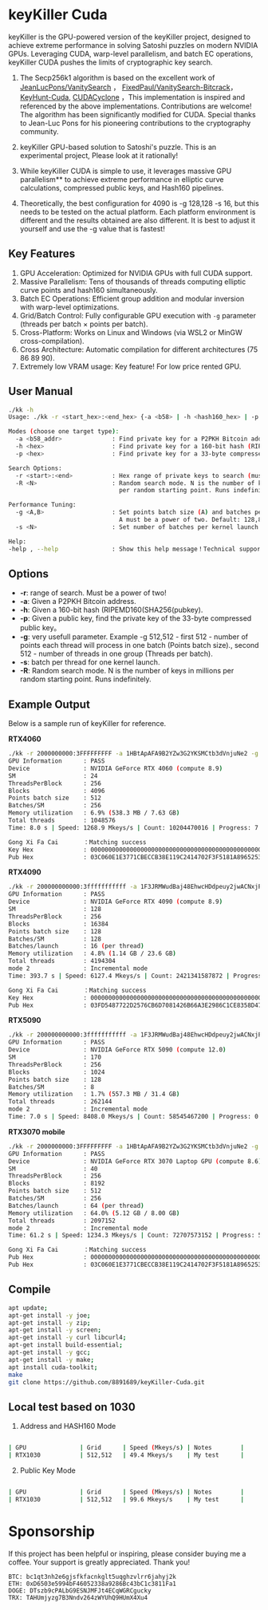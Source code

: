# keyKiller Cuda

keyKiller is the GPU-powered version of the keyKiller project, designed to achieve extreme performance in solving Satoshi puzzles on modern NVIDIA GPUs. 
Leveraging CUDA, warp-level parallelism, and batch EC operations, keyKiller CUDA pushes the limits of cryptographic key search.

1. The Secp256k1 algorithm is based on the excellent work of [JeanLucPons/VanitySearch](https://github.com/JeanLucPons/VanitySearch) ， [FixedPaul/VanitySearch-Bitcrack](https://github.com/FixedPaul)，[KeyHunt-Cuda](https://github.com/Qalander/KeyHunt-Cuda), [CUDACyclone](https://github.com/Dookoo2/CUDACyclone) ，This implementation is inspired and referenced by the above implementations. Contributions are welcome! The algorithm has been significantly modified for CUDA. Special thanks to Jean-Luc Pons for his pioneering contributions to the cryptography community.

2. keyKiller GPU-based solution to Satoshi's puzzle. This is an experimental project, Please look at it rationally! 

3. While keyKiller CUDA is simple to use, it leverages massive GPU parallelism** to achieve extreme performance in elliptic curve calculations, compressed public keys, and Hash160 pipelines.

4. Theoretically, the best configuration for 4090 is -g 128,128 -s 16, but this needs to be tested on the actual platform. Each platform environment is different and the results obtained are also different. It is best to adjust it yourself and use the -g value that is fastest!


## Key Features

1. GPU Acceleration: Optimized for NVIDIA GPUs with full CUDA support.
2. Massive Parallelism: Tens of thousands of threads computing elliptic curve points and hash160 simultaneously.
3. Batch EC Operations: Efficient group addition and modular inversion with warp-level optimizations.
4. Grid/Batch Control: Fully configurable GPU execution with `-g` parameter (threads per batch × points per batch).
5. Cross-Platform: Works on Linux and Windows (via WSL2 or MinGW cross-compilation).
6. Cross Architecture: Automatic compilation for different architectures (75 86 89 90).
7. Extremely low VRAM usage: Key feature! For low price rented GPU.

## User Manual
```bash
./kk -h
Usage: ./kk -r <start_hex>:<end_hex> {-a <b58> | -h <hash160_hex> | -p <pubkey_hex>} [-R N] [-g A,B] [-s N] [-help|--help]

Modes (choose one target type):
  -a <b58_addr>              : Find private key for a P2PKH Bitcoin address.
  -h <hex>                   : Find private key for a 160-bit hash (RIPEMD160(SHA256(pubkey))).
  -p <hex>                   : Find private key for a 33-byte compressed public key.

Search Options:
  -r <start>:<end>           : Hex range of private keys to search (must be power of 2).
  -R <N>                     : Random search mode. N is the number of keys in millions
                               per random starting point. Runs indefinitely.

Performance Tuning:
  -g <A,B>                   : Set points batch size (A) and batches per SM (B).
                               A must be a power of two. Default: 128,8
  -s <N>                     : Set number of batches per kernel launch. Default: 64

Help:
-help , --help               : Show this help message！Technical support : github.com/8891689

```
## Options
- **-r**: range of search. Must be a power of two!
- **-a**: Given a P2PKH Bitcoin address.
- **-h**: Given a 160-bit hash (RIPEMD160(SHA256(pubkey).
- **-p**: Given a public key, find the private key of the 33-byte compressed public key。
- **-g**: very usefull parameter. Example -g 512,512 - first 512 - number of points each thread will process in one batch (Points batch size)., second 512 - number of threads in one group (Threads per batch).
- **-s**: batch per thread for one kernel launch.
- **-R**: Random search mode. N is the number of keys in millions per random starting point. Runs indefinitely.

## Example Output

Below is a sample run of keyKiller for reference.

**RTX4060**

```bash
./kk -r 2000000000:3FFFFFFFFF -a 1HBtApAFA9B2YZw3G2YKSMCtb3dVnjuNe2 -g 512,256
GPU Information      : PASS 
Device               : NVIDIA GeForce RTX 4060 (compute 8.9)
SM                   : 24
ThreadsPerBlock      : 256
Blocks               : 4096
Points batch size    : 512
Batches/SM           : 256
Memory utilization   : 6.9% (538.3 MB / 7.63 GB) 
Total threads        : 1048576
Time: 8.0 s | Speed: 1268.9 Mkeys/s | Count: 10204470016 | Progress: 7.42 %

Gong Xi Fa Cai       ：Matching success
Key Hex              : 00000000000000000000000000000000000000000000000000000022382FACD0
Pub Hex              : 03C060E1E3771CBECCB38E119C2414702F3F5181A89652538851D2E3886BDD70C6
```

**RTX4090**
```bash
./kk -r 200000000000:3fffffffffff -a 1F3JRMWudBaj48EhwcHDdpeuy2jwACNxjP -g 128,128 -s 16
GPU Information      : PASS 
Device               : NVIDIA GeForce RTX 4090 (compute 8.9)
SM                   : 128
ThreadsPerBlock      : 256
Blocks               : 16384
Points batch size    : 128
Batches/SM           : 128
Batches/launch       : 16 (per thread)
Memory utilization   : 4.8% (1.14 GB / 23.6 GB)
Total threads        : 4194304
mode 2               : Incremental mode
Time: 393.7 s | Speed: 6127.4 Mkeys/s | Count: 2421341587872 | Progress: 6.88 %

Gong Xi Fa Cai       ：Matching success
Key Hex              : 00000000000000000000000000000000000000000000000000002EC18388D544
Pub Hex              : 03FD5487722D2576CB6D7081426B66A3E2986C1CE8358D479063FB5F2BB6DD5849
```
**RTX5090**
```bash
./kk -r 200000000000:3fffffffffff -a 1F3JRMWudBaj48EhwcHDdpeuy2jwACNxjP -g 128,256
GPU Information      : PASS 
Device               : NVIDIA GeForce RTX 5090 (compute 12.0)
SM                   : 170
ThreadsPerBlock      : 256
Blocks               : 1024
Points batch size    : 128
Batches/SM           : 8
Memory utilization   : 1.7% (557.3 MB / 31.4 GB) 
Total threads        : 262144
mode 2               : Incremental mode
Time: 7.0 s | Speed: 8408.0 Mkeys/s | Count: 58545467200 | Progress: 0.17 % ^C

```
**RTX3070 mobile**
```bash
./kk -r 2000000000:3FFFFFFFFF -a 1HBtApAFA9B2YZw3G2YKSMCtb3dVnjuNe2 -g 512,256
GPU Information      : PASS 
Device               : NVIDIA GeForce RTX 3070 Laptop GPU (compute 8.6)
SM                   : 40
ThreadsPerBlock      : 256
Blocks               : 8192
Points batch size    : 512
Batches/SM           : 256
Batches/launch       : 64 (per thread)
Memory utilization   : 64.0% (5.12 GB / 8.00 GB)
Total threads        : 2097152
mode 2               : Incremental mode
Time: 61.2 s | Speed: 1234.3 Mkeys/s | Count: 72707573152 | Progress: 52.90 %

Gong Xi Fa Cai       ：Matching success
Pub Hex              : 00000000000000000000000000000000000000000000000000000022382FACD0
Pub Hex              : 03C060E1E3771CBECCB38E119C2414702F3F5181A89652538851D2E3886BDD70C6
```
## Compile

```bash
apt update;
apt-get install -y joe;
apt-get install -y zip;
apt-get install -y screen;
apt-get install -y curl libcurl4;
apt-get install build-essential;
apt-get install -y gcc;
apt-get install -y make;
apt install cuda-toolkit;
make
git clone https://github.com/8891689/keyKiller-Cuda.git
```
## Local test based on 1030

1. Address and HASH160 Mode
```bash

| GPU               | Grid      | Speed (Mkeys/s) | Notes        |
| RTX1030           | 512,512   | 49.4 Mkeys/s    | My test      |
```

2. Public Key Mode
```bash

| GPU               | Grid      | Speed (Mkeys/s) | Notes        |
| RTX1030           | 512,512   | 99.6 Mkeys/s    | My test      |

```
# Sponsorship
If this project has been helpful or inspiring, please consider buying me a coffee. Your support is greatly appreciated. Thank you!
```
BTC: bc1qt3nh2e6gjsfkfacnkglt5uqghzvlrr6jahyj2k
ETH: 0xD6503e5994bF46052338a9286Bc43bC1c3811Fa1
DOGE: DTszb9cPALbG9ESNJMFJt4ECqWGRCgucky
TRX: TAHUmjyzg7B3Nndv264zWYUhQ9HUmX4Xu4
```
